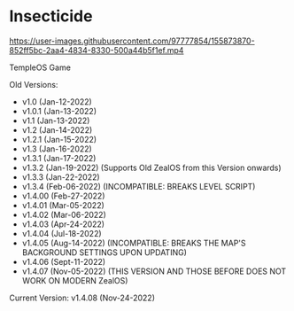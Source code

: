 # Insecticide
 
 
https://user-images.githubusercontent.com/97777854/155873870-852ff5bc-2aa4-4834-8330-500a44b5f1ef.mp4

 
 TempleOS Game 

Old Versions: 

- v1.0    (Jan-12-2022)
- v1.0.1  (Jan-13-2022)
- v1.1    (Jan-13-2022)
- v1.2    (Jan-14-2022)
- v1.2.1  (Jan-15-2022)
- v1.3    (Jan-16-2022)
- v1.3.1  (Jan-17-2022) 
- v1.3.2  (Jan-19-2022) (Supports Old ZealOS from this Version onwards)
- v1.3.3  (Jan-22-2022) 
- v1.3.4  (Feb-06-2022) (INCOMPATIBLE: BREAKS LEVEL SCRIPT) 
- v1.4.00 (Feb-27-2022)
- v1.4.01 (Mar-05-2022)
- v1.4.02 (Mar-06-2022)
- v1.4.03 (Apr-24-2022)
- v1.4.04 (Jul-18-2022) 
- v1.4.05 (Aug-14-2022) (INCOMPATIBLE: BREAKS THE MAP'S BACKGROUND SETTINGS UPON UPDATING)
- v1.4.06 (Sept-11-2022)
- v1.4.07 (Nov-05-2022) (THIS VERSION AND THOSE BEFORE DOES NOT WORK ON MODERN ZealOS)

Current Version: v1.4.08 (Nov-24-2022) 
 
